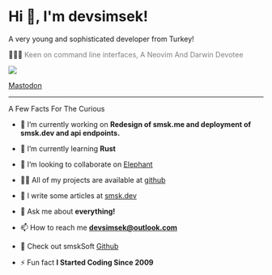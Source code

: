 # Hi 👋, I'm devsimsek!

A very young and sophisticated developer from Turkey!</h2>

👨🏻‍💻 <span style="color: gray; ">Keen on command line interfaces, A Neovim And Darwin Devotee</span></h3>

<!-- <img src="https://komarev.com/ghpvc/?username=devsimsek&label=Profile%20views&color=0e75b6&style=flat" alt="devsimsek" /> -->
<!-- Using yhype now :D -->
![](https://hit.yhype.me/github/profile?account_id=75851971)

<a rel="me" href="https://mastodon.social/@devsimsek">Mastodon</a>

___

A Few Facts For The Curious

* 🔭 I’m currently working on **Redesign of smsk.me and deployment of smsk.dev and api endpoints.**

* 🌱 I’m currently learning **Rust**

* 👯 I’m looking to collaborate on [Elephant](https://github.com/devsimsek/Elephant)

* 👨‍💻 All of my projects are available at [github](https://github.com/devsimsek)

* 📝 I write some articles at [smsk.dev](https://smsk.dev/)

* 💬 Ask me about **everything!**

* 📫 How to reach me **devsimsek@outlook.com**

* 📄 Check out smskSoft [Github](https://github.com/smskSoft)

* ⚡ Fun fact **I Started Coding Since 2009**
